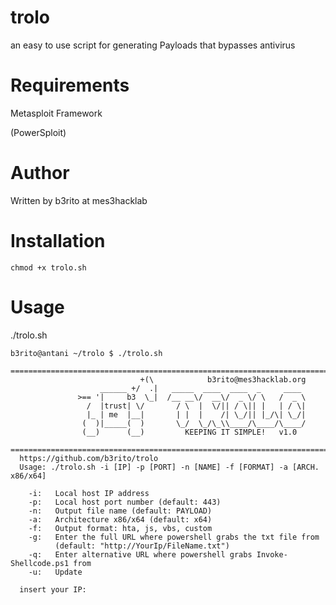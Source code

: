 # trolo
an easy to use script for generating Payloads that bypasses antivirus

# Requirements
Metasploit Framework

(PowerSploit)

# Author
Written by b3rito at mes3hacklab

# Installation
    chmod +x trolo.sh

# Usage
./trolo.sh

    b3rito@antani ~/trolo $ ./trolo.sh 
      ================================================================================
                                 +(\            b3rito@mes3hacklab.org
                        ______ +/  .|   _____  ____  ____  _     ____
                   >== '|     b3  \_|  /__ __\/  __\/  _ \/ \   /  _ \
                     /  |trust| \/       / \  |  \/|| / \|| |   | / \|
                     |_ | me  |__|       | |  |    /| \_/|| |_/\| \_/|
                    (  )|_____(  )       \_/  \_/\_\\____/\____/\____/
                    (__)      (__)         KEEPING IT SIMPLE!   v1.0
      ================================================================================
      https://github.com/b3rito/trolo
      Usage: ./trolo.sh -i [IP] -p [PORT] -n [NAME] -f [FORMAT] -a [ARCH. x86/x64]

        -i:	  Local host IP address
        -p:	  Local host port number (default: 443)
        -n:	  Output file name (default: PAYLOAD)
        -a:   Architecture x86/x64 (default: x64)
        -f:   Output format: hta, js, vbs, custom
        -g:   Enter the full URL where powershell grabs the txt file from
              (default: "http://YourIp/FileName.txt")
        -q:   Enter alternative URL where powershell grabs Invoke-Shellcode.ps1 from
        -u:   Update

      insert your IP:
